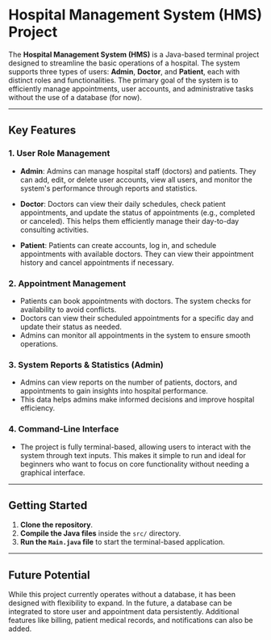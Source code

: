 # Hospital Management System (HMS) Project

The **Hospital Management System (HMS)** is a Java-based terminal project designed to streamline the basic operations of a hospital. The system supports three types of users: **Admin**, **Doctor**, and **Patient**, each with distinct roles and functionalities. The primary goal of the system is to efficiently manage appointments, user accounts, and administrative tasks without the use of a database (for now).

---

## Key Features

### 1. User Role Management

-  **Admin**: Admins can manage hospital staff (doctors) and patients. They can add, edit, or delete user accounts, view all users, and monitor the system's performance through reports and statistics.
-  **Doctor**: Doctors can view their daily schedules, check patient appointments, and update the status of appointments (e.g., completed or canceled). This helps them efficiently manage their day-to-day consulting activities.

-  **Patient**: Patients can create accounts, log in, and schedule appointments with available doctors. They can view their appointment history and cancel appointments if necessary.

### 2. Appointment Management

-  Patients can book appointments with doctors. The system checks for availability to avoid conflicts.
-  Doctors can view their scheduled appointments for a specific day and update their status as needed.
-  Admins can monitor all appointments in the system to ensure smooth operations.

### 3. System Reports & Statistics (Admin)

-  Admins can view reports on the number of patients, doctors, and appointments to gain insights into hospital performance.
-  This data helps admins make informed decisions and improve hospital efficiency.

### 4. Command-Line Interface

-  The project is fully terminal-based, allowing users to interact with the system through text inputs. This makes it simple to run and ideal for beginners who want to focus on core functionality without needing a graphical interface.

---

## Getting Started

1. **Clone the repository**.
2. **Compile the Java files** inside the `src/` directory.
3. **Run the `Main.java` file** to start the terminal-based application.

---

## Future Potential

While this project currently operates without a database, it has been designed with flexibility to expand. In the future, a database can be integrated to store user and appointment data persistently. Additional features like billing, patient medical records, and notifications can also be added.